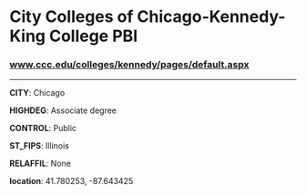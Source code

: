# City Colleges of Chicago-Kennedy-King College PBI
### www.ccc.edu/colleges/kennedy/pages/default.aspx
---
**CITY**: Chicago

**HIGHDEG**: Associate degree

**CONTROL**: Public

**ST_FIPS**: Illinois

**RELAFFIL**: None

**location**: 41.780253, -87.643425